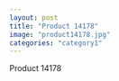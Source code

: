 ```yaml
---
layout: post
title: "Product 14178"
image: "product14178.jpg"
categories: "category1"
---
```

Product 14178
